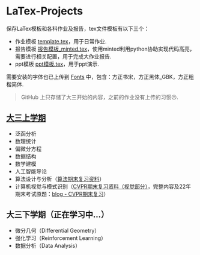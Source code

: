 # LaTex-Projects
保存LaTex模板和各科作业及报告，tex文件模板有以下三个：

- 作业模板 [template.tex](./template.pdf)，用于日常作业.
- 报告模板 [报告模板_minted.tex](./报告模板_minted.pdf)，使用minted利用python协助实现代码高亮，需要进行相关配置，用于完成大作业报告.
- ppt模板 [ppt模板.tex](./ppt模板.tex)，用于ppt演示.

需要安装的字体也已上传到 [Fonts](./Fonts) 中，包含：方正书宋，方正黑体_GBK，方正粗楷简体.

> GitHub 上只存储了大三开始的内容，之前的作业没有上传的习惯😣.

## [大三上学期](./大三上)

- 泛函分析
- 数理统计
- 偏微分方程
- 数据结构
- 数学建模
- 人工智能导论
- 算法设计与分析（[算法期末复习资料](./大三上/Algorithm/final_review/算法设计总复习.pdf)）
- 计算机视觉与模式识别（[CVPR期末复习资料（视觉部分）](./大三上/CVPR/final_review/CVPR期末复习.pdf)，完整内容及22年期末考试原题：[blog - CVPR期末复习](https://wty-yy.space/posts/23744/)）

## 大三下学期（正在学习中...）

- 微分几何（Differential Geometry）
- 强化学习（Reinforcement Learning）
- 数据分析（Data Analysis）
